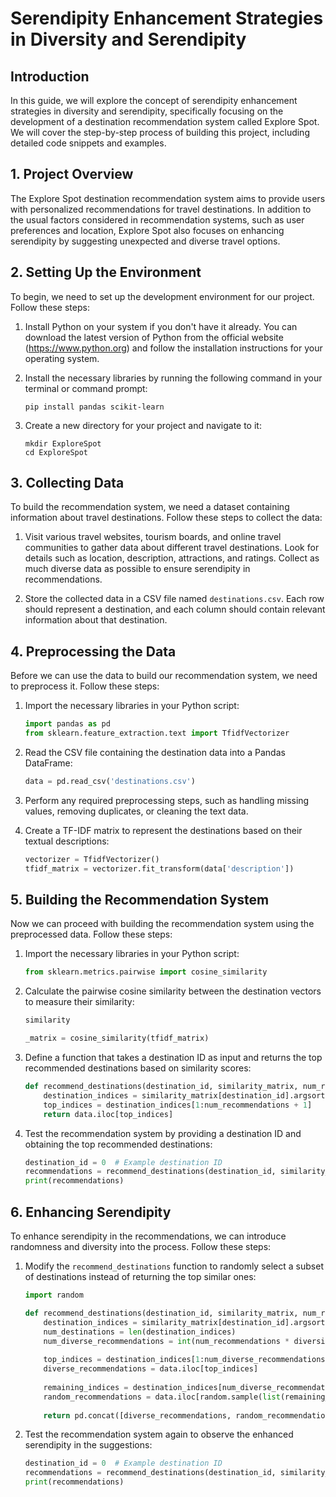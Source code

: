 # Serendipity Enhancement Strategies in Diversity and Serendipity

## Introduction
In this guide, we will explore the concept of serendipity enhancement strategies in diversity and serendipity, specifically focusing on the development of a destination recommendation system called Explore Spot. We will cover the step-by-step process of building this project, including detailed code snippets and examples.



## 1. Project Overview <a name="project-overview"></a>
The Explore Spot destination recommendation system aims to provide users with personalized recommendations for travel destinations. In addition to the usual factors considered in recommendation systems, such as user preferences and location, Explore Spot also focuses on enhancing serendipity by suggesting unexpected and diverse travel options.

## 2. Setting Up the Environment <a name="setting-up-the-environment"></a>
To begin, we need to set up the development environment for our project. Follow these steps:

1. Install Python on your system if you don't have it already. You can download the latest version of Python from the official website (https://www.python.org) and follow the installation instructions for your operating system.

2. Install the necessary libraries by running the following command in your terminal or command prompt:
    ```shell
    pip install pandas scikit-learn
    ```

3. Create a new directory for your project and navigate to it:
    ```shell
    mkdir ExploreSpot
    cd ExploreSpot
    ```

## 3. Collecting Data <a name="collecting-data"></a>
To build the recommendation system, we need a dataset containing information about travel destinations. Follow these steps to collect the data:

1. Visit various travel websites, tourism boards, and online travel communities to gather data about different travel destinations. Look for details such as location, description, attractions, and ratings. Collect as much diverse data as possible to ensure serendipity in recommendations.

2. Store the collected data in a CSV file named `destinations.csv`. Each row should represent a destination, and each column should contain relevant information about that destination.

## 4. Preprocessing the Data <a name="preprocessing-the-data"></a>
Before we can use the data to build our recommendation system, we need to preprocess it. Follow these steps:

1. Import the necessary libraries in your Python script:
    ```python
    import pandas as pd
    from sklearn.feature_extraction.text import TfidfVectorizer
    ```

2. Read the CSV file containing the destination data into a Pandas DataFrame:
    ```python
    data = pd.read_csv('destinations.csv')
    ```

3. Perform any required preprocessing steps, such as handling missing values, removing duplicates, or cleaning the text data.

4. Create a TF-IDF matrix to represent the destinations based on their textual descriptions:
    ```python
    vectorizer = TfidfVectorizer()
    tfidf_matrix = vectorizer.fit_transform(data['description'])
    ```

## 5. Building the Recommendation System <a name="building-the-recommendation-system"></a>
Now we can proceed with building the recommendation system using the preprocessed data. Follow these steps:

1. Import the necessary libraries in your Python script:
    ```python
    from sklearn.metrics.pairwise import cosine_similarity
    ```

2. Calculate the pairwise cosine similarity between the destination vectors to measure their similarity:
    ```python
    similarity
    
    _matrix = cosine_similarity(tfidf_matrix)
    ```

3. Define a function that takes a destination ID as input and returns the top recommended destinations based on similarity scores:
    ```python
    def recommend_destinations(destination_id, similarity_matrix, num_recommendations=5):
        destination_indices = similarity_matrix[destination_id].argsort()[::-1]
        top_indices = destination_indices[1:num_recommendations + 1]
        return data.iloc[top_indices]
    ```

4. Test the recommendation system by providing a destination ID and obtaining the top recommended destinations:
    ```python
    destination_id = 0  # Example destination ID
    recommendations = recommend_destinations(destination_id, similarity_matrix)
    print(recommendations)
    ```

## 6. Enhancing Serendipity <a name="enhancing-serendipity"></a>
To enhance serendipity in the recommendations, we can introduce randomness and diversity into the process. Follow these steps:

1. Modify the `recommend_destinations` function to randomly select a subset of destinations instead of returning the top similar ones:
    ```python
    import random
    
    def recommend_destinations(destination_id, similarity_matrix, num_recommendations=5, diversity_factor=0.2):
        destination_indices = similarity_matrix[destination_id].argsort()[::-1]
        num_destinations = len(destination_indices)
        num_diverse_recommendations = int(num_recommendations * diversity_factor)
        
        top_indices = destination_indices[1:num_diverse_recommendations + 1]
        diverse_recommendations = data.iloc[top_indices]
        
        remaining_indices = destination_indices[num_diverse_recommendations + 1:]
        random_recommendations = data.iloc[random.sample(list(remaining_indices), num_recommendations - num_diverse_recommendations)]
        
        return pd.concat([diverse_recommendations, random_recommendations])
    ```

2. Test the recommendation system again to observe the enhanced serendipity in the suggestions:
    ```python
    destination_id = 0  # Example destination ID
    recommendations = recommend_destinations(destination_id, similarity_matrix)
    print(recommendations)
    ```

